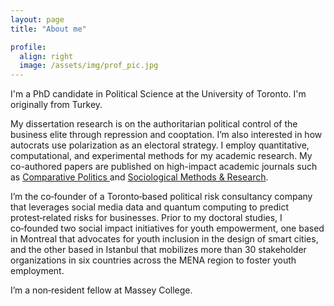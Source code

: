 ```yaml
---
layout: page
title: "About me"

profile:
  align: right
  image: /assets/img/prof_pic.jpg
---
```


I'm a PhD candidate in Political Science at the University of Toronto. I'm originally from Turkey. 

My dissertation research is on the authoritarian political control of the business elite through repression and cooptation. I’m also interested in how autocrats use polarization as an electoral strategy. I employ quantitative, computational, and experimental methods for my academic research. My co-authored papers are published on high-impact academic journals such as <a href="https://jcp.gc.cuny.edu"> Comparative Politics </a> and [Sociological Methods & Research](https://journals.sagepub.com/home/smr). 

I’m the co‑founder of a Toronto‑based political risk consultancy company that leverages social media data and quantum computing to predict protest‑related risks for
businesses. Prior to my doctoral studies, I co‑founded two social impact initiatives for youth empowerment, one based in Montreal that advocates for youth inclusion in the design of smart cities, and the other based in Istanbul that mobilizes more than 30 stakeholder organizations in six countries across the MENA
region to foster youth employment. 

I’m a non‑resident fellow at Massey College.

